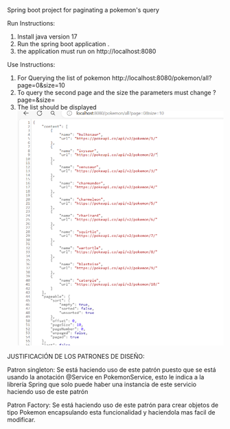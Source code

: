 Spring boot project for paginating a pokemon's query

Run Instructions:
1. Install java version 17
2. Run the spring boot application .
3. the application must run on  http://localhost:8080

Use Instructions:

1. For Querying the list of pokemon http://localhost:8080/pokemon/all?page=0&size=10
2. To query the second page and the size the parameters must change ?page=<page you want>&size=<size you want>
3. The list should be displayed
![alt text](image.png)

JUSTIFICACIÓN DE LOS PATRONES DE DISEÑO:

Patron singleton: Se está haciendo uso de este patrón puesto que se está usando la anotación @Service en PokemonService, esto le indica a la librería Spring que solo puede haber una instancia de este servicio haciendo uso de este patrón

Patron Factory: Se está haciendo uso de este patrón para crear objetos de tipo Pokemon encapsulando esta funcionalidad y haciendola mas facil de modificar.
